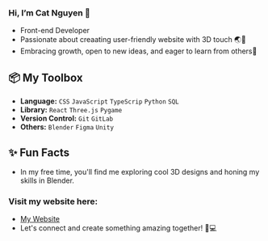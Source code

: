 ### Hi, I’m Cat Nguyen 👋
  - Front-end Developer
  - Passionate about creaating user-friendly website with 3D touch 🌏🎨
  - Embracing growth, open to new ideas, and eager to learn from others🌱

## 📦 My Toolbox
- **Language:** `CSS` `JavaScript` `TypeScrip` `Python` `SQL` 
- **Library:** `React` `Three.js` `Pygame`
- **Version Control:** `Git` `GitLab`
- **Others:** `Blender` `Figma` `Unity`


## ✨ Fun Facts
- In my free time, you'll find me exploring cool 3D designs and honing my skills in Blender.

### Visit my website here:
- [My Website](https://nguyencatnguyen.github.io/CatNguyen/index.html)
- Let's connect and create something amazing together! 🌟💻

